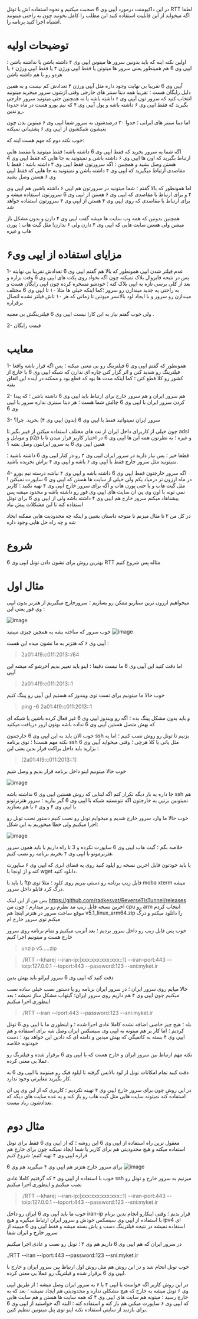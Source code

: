 در این داکیومنت درمورد آیپی وی 6 صحبت میکنیم و نحوه استفاده اش با تونل RTT لطفا اگه میخواید از این قابلیت استفاده کنید این مطلب را کامل بخونید چون به راحتی میتونید اشتباه اجرا کنید برنامه را.


# توضیحات اولیه

اولین نکته اینه که باید بدونین سرور ها میتونن ایپی وی ۴ داشته باشن  یا نداشته باشن ؛ ایپی وی 6 هم همینطور 
یعنی سرور ها میتونن یا فقط ایپی ورژن ۴ یا فقط ایپی ورژن ۶ یا هردو رو با هم داشته باشن

آیپی وی 6 تقریبا بی نهایت وجود داره مثل آیپی ورژن ۴ تعدادش کم نیست و به همین دلیل رایگان هست ؛ تقریبا همه دیتا سنتر های خارجی وقتی ازشون سرور میخرید میتونید انتخاب کنید که سرور تون آیپی وی ۶ داشته باشه یا نه
همچنین حتی میتونید سرور خارجی بگیرید که فقط ایپی وی ۶ داشته باشه و پول آیپی وی ۴ که نیم یورو هست در ماه حدودا رو ندین.

اما دیتا سنتر های ایرانی ؛ حدوا ۳۰ درصدشون به سرور شما ایپی وی ۶ میتونن بدن چون بغیشون شبکشون از ایپی وی ۶ پشتیبانی نمیکنه 

خوب نکته دوم که مهم هست اینه که:

اگه شما یه سرور بخرید که فقط ایپی وی 6 داشته باشه؛ فقط میتونید با مقصد هایی ارتباط بگیرید که اون ها  ایپی وی ۶ داشته باشن و نمیتونید به جا هایی که فقط ایپی وی 4 هستن وصل بشید
و همچنین ؛ اگه سرورتون فقط ایپی وی ۴ داشته باشه ؛ فقط با مقاصدی ارتباط میگیرید که ایپی وی ۴ داشته باشن و نمیتونید به جا هایی که فقط ایپی وی ۶ هستن وصل بشید

اما همونطور که بالا گفتم ؛ شما میتونید در سرورتون هم ایپی ۶ داشته باشین هم ایپی وی ۴  و برای ارتباط با مقاصدی که ایپی وی ۶ هستن از ایپی وی 6 سرورتون استفاده میشه و برای ارتباط با مقاصدی که روی ایپی وی ۴ هستن
از ایپی وی ۴ سرورتون استفاده خواهد شد

همچنین بدونین که همه وب سایت ها میشه گفت ایپی وی ۴ دارن و بدون مشکل باز میشن ولی هستن سایت هایی که ایپی وی ۴ دارن ولی ۶ ندارن! مثل گیت هاب ؛ پورن هاب و غیره

# مزایای استفاده از ایپی وی۶ 

1- عدم فیلتر شدن ایپی
همونطور که بالا هم گفتم ایپی وی 6 تعدادش تقریبا بی نهایته پس در نتیجه فایروال بلاک نمیکنه چون اگه بخواد روی پکت های ایپی وی 6 وقت بزاره  و بعد از کلی برسی تازه یه ایپی بلاک کنه ؛ خودشو مسخره کرده چون ایپی رایگان هست و به راحتی یه جدید میندازن رو سرور ؛‌کما اینکه خیلی ها مثلا ۱۰ تا ایپی وی 6 مختلف میندازن رو سرور و با ایجاد لود بالانسر میوتنن تا زمانی که هر ۱۰ تاش فیلتر نشده اتصال برقراره

ولی خوب گفتم نیاز به این کارا نیست ایپی وی 6 فیلترینگش بی معنیه .

2- قیمت رایگان

# معایب

1- همونطور که گفتم ایپی وی 6 فیلترینگ رو بی معنی میکنه ؛ پس اگه قرار باشه واقعا فیلترینگ رو شدید کنن و اثر گزار کنن چاره ای ندارن که شبکه ایپی وی 6 با خارج از کشور رو کلا قطع کنن ؛ کما اینکه مدت ها بود که قطع بود و ممکنه در آینده این اتفاق بفته

2- هم سرور ایران و هم سرور خارج برای ارتباط باید ایپی وی 6 داشته باشن ؛ که  پیدا کردن سرور ایران با ایپی وی 6 چالش شما هست ؛ هر دیتا سنتری نداره سرور با ایپی وی 6

3- سرور ایران نمیتوانید فقط با ایپی وی 6 (بدون ایپی وی ۴) بخرید. چرا؟

 چون خیلی از کاربرای داخل ایران از نت های مختلف استفاده میکنن از فیبر بگیر تا adsl و موبایل و p2p و غیره ؛ به نظرتون همه این ها ایپی وی 6 در اختیار کاربر قرار میدن تا با همین ایپی وی 6 به سرور ایرانتون وصل بشه ؟

قطعا خیر ؛ پس نیاز دارید در سرور ایران ایپی وی ۴ رو در کنار ایپی وی 6 داشته باشید ؛ نمیتونید مثل سرور خارج فقط با ایپی وی ۶ باشه و ایپی وی ۴ براش نخریده باشید.

4- اگه سرور خارجتون فقط ایپی وی 6 داشته باشه و ایپی وی ۴ نباشه درسته نیم یورو در ماه ارزون تر درمیاد یکم ولی خیلی از سایت ها هستن که ایپی وی 6 ساپورت نمیکنن ! مثل گیت هاب و یا حتی پورن هاب و اگه برای سرور خارج ایپی وی ۴ تهیه نکنید ؛ کاربر نمی تونه با اون وی پی ان سایت های ایپی وی فور رو داشته باشه و محدود میشه پس پیشناهاد میکنم سرور خارج هم ایپی وی ۴ داشته باشه ولی از ایپی وی 6 برای تونل استفاده کنه تا این مشکلات پیش نیاد 

در کل من ۲ تا مثال میزنم تا متوجه داستان بشین و اینکه چه محدودیت هایی ممکنه ایجاد شه و چه راه حل هایی وجود داره

# شروع

بهترین روش برای نشون دادن تونل ایپی وی 6 RTT مثاله پس شروع کنیم

# مثال اول 
میخواهیم ارزون ترین سناریو ممکن رو بسازیم ؛ سرورخارج میگیریم از هتزنر بدون ایپی وی فور یعنی این :



![image](https://github.com/radkesvat/ReverseTlsTunnel/assets/134321679/1dd3080b-9f52-4b4e-8a67-b7b3d01e4766)






خوب سرور که ساخته بشه یه همچین چیزی میبنید 
![image](https://github.com/radkesvat/ReverseTlsTunnel/assets/134321679/b65ea31c-0701-44d9-a1f3-5a41ab87351b)





آیپی وی ۶ که هتزنر به ما نشون میده این هست :

> 2a01:4f9:c011:2013::/64

اما دقت کنید این آیپی وی 6 ما نیست دقیقا ؛‌ اینو باید تغییر بدیم آخرشو که میشه این آیپی 

> 2a01:4f9:c011:2013::1

خوب حالا ما میتونیم برای تست توی ویندوز که هستیم این آیپی رو پینگ کنیم
> ping -6 2a01:4f9:c011:2013::1

و باید بدون مشکل پینگ بده ؛ اگه رو ویندوز ایپی وی 6 غیر فعال کرده باشین یا شبکه ای که بهش متصل هستین آیپی وی 6 نداده باشه بهتون
ارور دریافت میکنید 


خوب الان باید به این ایپی وی 6 خارجمون ssh بزنیم تا تونل رو روش نصب کنیم ؛ اما یه نکته مهم هست! ؛ توی برنامه ssh مثل پاتی یا کلا هرچی ؛ وقتی میخواید آیپی وی 6 بزارید
باید داخل براکت قرار بدین یعنی این :

> [2a01:4f9:c011:2013::1]

خوب حالا میتونیم اینو داخل برنامه قرار بدیم و وصل شیم




![image](https://github.com/radkesvat/ReverseTlsTunnel/assets/134321679/44ac6d45-bd9b-4c7f-9ef8-0587a340049a)


جا داره یه بار دیگه تکرار کنم اگه لبتابی که روش هستین ایپی وی 6 نداشته باشه ssh هم نمیتونین بزنین به خارجتون اگه نتونستید شبکه با ایپی وی 6 گیر بیارید ؛ سرور هتزنرتونو با ایپی وی ۴ و وی ۶ با هم بسازید 



خوب حالا ما وارد سرور خارج شدیم و میخوایم تونل رو نصب کنیم 
دستور نصب تونل رو اجرا میکنیم ولی خطا میخوریم به این شکل:


![image](https://github.com/radkesvat/ReverseTlsTunnel/assets/134321679/4c87937c-afb1-434b-90f7-dd9403f584fb)



خلاصه بگم ؛ گیت هاب ایپی وی 6 ساپورت نکرده و 3 تا راه داریم
یا باید همون سرور هتزنرمونو با ایپی وی ۴ بخریم برنامه رو نصب کنیم.

یا باید خودتون فایل اخرین نسخه رو اپلود کنید روی یه فضای ابری که ایپی وی ۶ ساپورت کنه و از اونجا با wget دانلود کنید.

یا باید با ftp فایل زیپ برنامه رو دستی ببریم روی کلود ؛ مثلا توی moba xterm میشه درگ کرد فایلو داخل سرور.

پس من از این لینک https://github.com/radkesvat/ReverseTlsTunnel/releases اخرین نسخه فایل زیپ مد نظرم رو بر میدارم ؛ چون من cpu رو arm انتخاب کردم موقع ساخت سرور در هتزنر 
اینجا هم v5.1_linux_arm64.zip را دانلود میکنم و درگ میکنم توی سرور خارج ام


خوب پس فایل زیپ رو داخل سرور بردیم ؛ بعد آنزیپ میکنیم و تمام برنامه روی سرور خارج هست و میتونیم اجرا کنیم 


> unzip v5.....zip

> ./RTT --kharej --iran-ip:[xxx:xxx:xxx:xxx::1] --iran-port:443 --toip:127.0.0.1 --toport:443 --password:123 --sni:myket.ir

دقت کنید که ایپی وی 6 سرور ایرانو باید بهش بدین 

حالا میایم روی سرور ایران ؛ در سرور ایران برنامه رو با دستور نصب خیلی ساده نصب میکنیم چون ایپی وی ۴ هم داریم روی سرور ایران؛ گیتهاب مشکل ساز نمیشه ؛ بعد اینطوری اجرا میکنیم


> ./RTT --iran  --lport:443 --password:123 --sni:myket.ir

بله ؛ هیچ چیز خاصی اضافه نشده کاملا عادی اجرا شده ؛ و اینطوری ما با ایپی وی 6 تونل کردیم ؛ اما کار بر هم میتونه به ایپی وی سیسکس ایران وصل شه برای استفاده و هم ایپی وی ۴ 
بسته به کانفیگی که بهش میدین و دامنه ای که دادین این خواهد بود ؛ دست خودتونه خلاصه

نکته مهم ارتباط بین سرور ایران و خارج هست که با ایپی وی 6 برقرار شده و فیلتریگ رو عملا بی معنی کرده.

دقت کنید تمام امکانات تونل از لود بالانس گرفته تا اپلود فیک رو میتونید با ایپی وی 6 به کار بگیرید مغایرتی وجود ندارد.

در این روش چون برای سرور خارج ایپی وی ۴ تهینه نکردیم  ؛ کاربری که از این وی پی ان استفاده کنه نمیتونه سایت هایی مثل گیت هاب رو باز کنه و یه عده سایت های دیگه که تعدادشون زیاد نیست.


# مثال دوم

معقول ترین راه استفاده از ایپی وی 6 این روشه ؛ که از ایپی وی 6 فقط برای تونل استفاده میکنه و هیچ محدودیتی هم برای کاربر یا شما ایجاد نمیکنه چون برای خارج هم قراره ایپی وی ۴ تهیه کنیم؛ شروع کنیم

برای سرور خارج هتزنر هم ایپی وی ۴ میگیرید هم وی 6
![image](https://github.com/radkesvat/ReverseTlsTunnel/assets/134321679/ee977da8-5934-4116-a912-439c3a88dbea)



خوب با استفاده از ایپی وی ۴ که گرفتیم کاملا عادی ssh میزنیم به سرور خارج و تونل رو نصب میکنیم و اینطوری اجرا میکنیم

> ./RTT --kharej --iran-ip:[xxx:xxx:xxx:xxx::1] --iran-port:443 --toip:127.0.0.1 --toport:443 --password:123 --sni:myket.ir

خوب ما باید آیپی وی 6 ایران رو داخل iran-ip قرار بدیم ؛‌ وقتی اینکارو انجام بدین  برنام با استفاده از ایپی وی سیسکس خودش  و سرور ایران ارتباط میگیره و هیچ ipv4 ای استفاده نمیشه در نتیجه فیلترینگ دست و پاش بسته میشه و فقط
ایپی وی 6 میبینه از سرور خارج و ایران شما


در سرور ایران که هم ایپی وی 6 داریم هم وی ۴ ؛ تونل رو نصب و عادی اجرا میکنیم

./RTT --iran  --lport:443 --password:123 --sni:myket.ir


خوب تونل انجام شد و در این روش هم مثل روش اول ارتباط بین سرور ایران و خارج با ایپی وی 6 برقرار شده و فیلتریگ رو عملا بی معنی کرده.


در این روش کاربر اگه خواست با ایپی ۴ یا ۶ به سرور ایران وصل میشه ؛ از طریق ایپی وی ۶ تونل میشه به خارج که هیچ مشکلی نداره و محدودیتی هم ایجاد نمیشه ؛ بعد که به خارج رسید ؛ میتونه هم سایت های ایپی وی ۴ که همه سایت ها هستن
و هم سایت هایی که ایپی وی ۶ ساپورت میکنن هم باز کنه و استفاده کنه ؛ البته اگه خواستید از ایپی وی 6 برای بازدید از سایتی استفاده نکنه اینو توی پنل میتونین تنظیم کنین.







